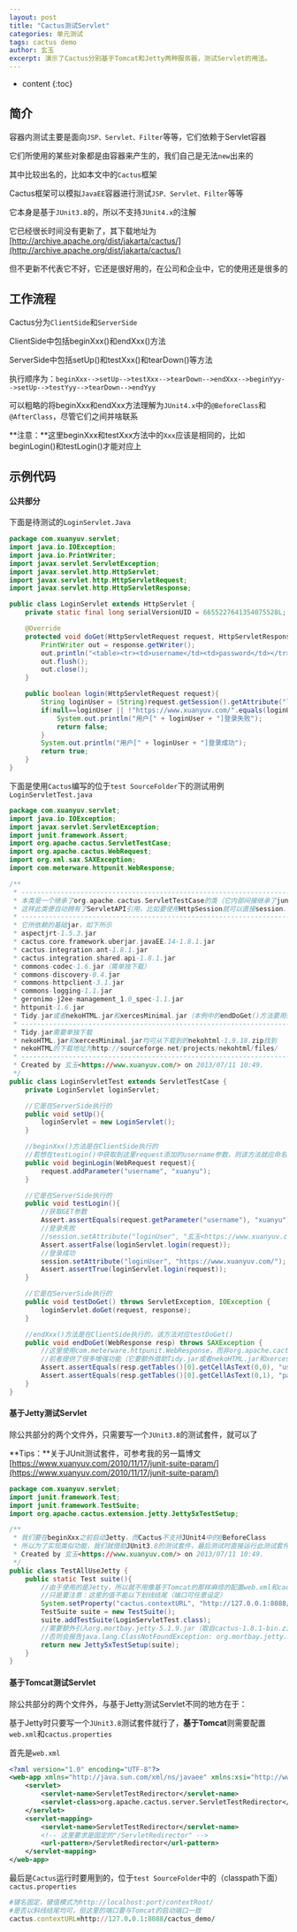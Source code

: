 ```yaml
---
layout: post
title: "Cactus测试Servlet"
categories: 单元测试
tags: cactus demo
author: 玄玉
excerpt: 演示了Cactus分别基于Tomcat和Jetty两种服务器，测试Servlet的用法。
---
```


* content
{:toc}


## 简介

容器内测试主要是面向`JSP、Servlet、Filter`等等，它们依赖于Servlet容器

它们所使用的某些对象都是由容器来产生的，我们自己是无法`new`出来的

其中比较出名的，比如本文中的`Cactus`框架

Cactus框架可以模拟`JavaEE`容器进行测试`JSP、Servlet、Filter`等等

它本身是基于`JUnit3.8`的，所以不支持`JUnit4.x`的注解

它已经很长时间没有更新了，其下载地址为[http://archive.apache.org/dist/jakarta/cactus/](http://archive.apache.org/dist/jakarta/cactus/)

但不更新不代表它不好，它还是很好用的，在公司和企业中，它的使用还是很多的

## 工作流程

Cactus分为`ClientSide`和`ServerSide`

ClientSide中包括beginXxx()和endXxx()方法

ServerSide中包括setUp()和testXxx()和tearDown()等方法

执行顺序为：`beginXxx-->setUp-->testXxx-->tearDown-->endXxx-->beginYyy-->setUp-->testYyy-->tearDown-->endYyy`

可以粗略的将beginXxx和endXxx方法理解为`JUnit4.x`中的`@BeforeClass`和`@AfterClass`，尽管它们之间并啥联系

**注意：**这里beginXxx和testXxx方法中的`Xxx`应该是相同的，比如beginLogin()和testLogin()才能对应上

## 示例代码

#### 公共部分

下面是待测试的`LoginServlet.Java`

```java
package com.xuanyuv.servlet;
import java.io.IOException;
import java.io.PrintWriter;
import javax.servlet.ServletException;
import javax.servlet.http.HttpServlet;
import javax.servlet.http.HttpServletRequest;
import javax.servlet.http.HttpServletResponse;

public class LoginServlet extends HttpServlet {
    private static final long serialVersionUID = 6655227641354075528L;

    @Override
    protected void doGet(HttpServletRequest request, HttpServletResponse response) throws ServletException, IOException {
        PrintWriter out = response.getWriter();
        out.println("<table><tr><td>username</td><td>password</td></tr></table>");
        out.flush();
        out.close();
    }

    public boolean login(HttpServletRequest request){
        String loginUser = (String)request.getSession().getAttribute("loginUser");
        if(null==loginUser || !"https://www.xuanyuv.com/".equals(loginUser)){
            System.out.println("用户[" + loginUser + "]登录失败");
            return false;
        }
        System.out.println("用户[" + loginUser + "]登录成功");
        return true;
    }
}
```

下面是使用`Cactus`编写的位于`test SourceFolder`下的测试用例`LoginServletTest.java`

```java
package com.xuanyuv.servlet;
import java.io.IOException;
import javax.servlet.ServletException;
import junit.framework.Assert;
import org.apache.cactus.ServletTestCase;
import org.apache.cactus.WebRequest;
import org.xml.sax.SAXException;
import com.meterware.httpunit.WebResponse;

/**
 * ----------------------------------------------------------------------------------------------------
 * 本类是一个继承了org.apache.cactus.ServletTestCase的类（它内部间接继承了junit.framework.TestCase）
 * 这样此类便自动拥有了ServletAPI引用，比如要使用HttpSession就可以直接session.setAttribute()
 * ----------------------------------------------------------------------------------------------------
 * 它所依赖的基础jar，如下所示
 * aspectjrt-1.5.3.jar
 * cactus.core.framework.uberjar.javaEE.14-1.8.1.jar
 * cactus.integration.ant-1.8.1.jar
 * cactus.integration.shared.api-1.8.1.jar
 * commons-codec-1.6.jar（需单独下载）
 * commons-discovery-0.4.jar
 * commons-httpclient-3.1.jar
 * commons-logging-1.1.jar
 * geronimo-j2ee-management_1.0_spec-1.1.jar
 * httpunit-1.6.jar
 * Tidy.jar或者nekoHTML.jar和xercesMinimal.jar（本例中的endDoGet()方法要用到）
 * ----------------------------------------------------------------------------------------------------
 * Tidy.jar需要单独下载
 * nekoHTML.jar和xercesMinimal.jar均可从下载到的nekohtml-1.9.18.zip找到
 * nekoHTML的下载地址为http://sourceforge.net/projects/nekohtml/files/
 * ----------------------------------------------------------------------------------------------------
 * Created by 玄玉<https://www.xuanyuv.com/> on 2013/07/11 10:49.
 */
public class LoginServletTest extends ServletTestCase {
    private LoginServlet loginServlet;

    //它是在ServerSide执行的
    public void setUp(){
        loginServlet = new LoginServlet();
    }

    //beginXxx()方法是在ClientSide执行的
    //若想在testLogin()中获取到这里request添加的username参数，则该方法就应命名为beginLogin()
    public void beginLogin(WebRequest request){
        request.addParameter("username", "xuanyu");
    }

    //它是在ServerSide执行的
    public void testLogin(){
        //获取GET参数
        Assert.assertEquals(request.getParameter("username"), "xuanyu");
        //登录失败
        //session.setAttribute("loginUser", "玄玉<https://www.xuanyuv.com/>");
        Assert.assertFalse(loginServlet.login(request));
        //登录成功
        session.setAttribute("loginUser", "https://www.xuanyuv.com/");
        Assert.assertTrue(loginServlet.login(request));
    }

    //它是在ServerSide执行的
    public void testDoGet() throws ServletException, IOException {
        loginServlet.doGet(request, response);
    }

    //endXxx()方法是在ClientSide执行的，该方法对应testDoGet()
    public void endDoGet(WebResponse resp) throws SAXException {
        //这里使用com.meterware.httpunit.WebResponse，而非org.apache.cactus.WebResponse
        //前者提供了很多增强功能（它要额外借助Tidy.jar或者nekoHTML.jar和xercesMinimal.jar作为辅助包）
        Assert.assertEquals(resp.getTables()[0].getCellAsText(0,0), "username");
        Assert.assertEquals(resp.getTables()[0].getCellAsText(0,1), "password");
    }
}
```

#### 基于Jetty测试Servlet

除公共部分的两个文件外，只需要写一个`JUnit3.8`的测试套件，就可以了

**Tips：**关于JUnit测试套件，可参考我的另一篇博文[https://www.xuanyuv.com/2010/11/17/junit-suite-param/](https://www.xuanyuv.com/2010/11/17/junit-suite-param/)

```java
package com.xuanyuv.servlet;
import junit.framework.Test;
import junit.framework.TestSuite;
import org.apache.cactus.extension.jetty.Jetty5xTestSetup;

/**
 * 我们要在beginXxx之前启动Jetty，而Cactus不支持JUnit4中的@BeforeClass
 * 所以为了实现类似功能，我们就借助JUnit3.8的测试套件，最后测试时直接运行此测试套件即可
 * Created by 玄玉<https://www.xuanyuv.com/> on 2013/07/11 10:49.
 */
public class TestAllUseJetty {
    public static Test suite(){
        //由于使用的是Jetty，所以就不用像基于Tomcat的那样麻烦的配置web.xml和cactus.properties
        //只是要注意：这里的值不能以下划线结尾（端口可任意设定）
        System.setProperty("cactus.contextURL", "http://127.0.0.1:8088/testJettyAndCactus");
        TestSuite suite = new TestSuite();
        suite.addTestSuite(LoginServletTest.class);
        //需要额外引入org.mortbay.jetty-5.1.9.jar（取自cactus-1.8.1-bin.zip）
        //否则会报告java.lang.ClassNotFoundException: org.mortbay.jetty.Server
        return new Jetty5xTestSetup(suite);
    }
}
```

#### 基于Tomcat测试Servlet

除公共部分的两个文件外，与基于Jetty测试Servlet不同的地方在于：

基于Jetty时只要写一个`JUnit3.8`测试套件就行了，**基于Tomcat**则需要配置`web.xml`和`cactus.properties`

首先是`web.xml`

```xml
<?xml version="1.0" encoding="UTF-8"?>
<web-app xmlns="http://java.sun.com/xml/ns/javaee" xmlns:xsi="http://www.w3.org/2001/XMLSchema-instance" xsi:schemaLocation="http://java.sun.com/xml/ns/javaee http://java.sun.com/xml/ns/javaee/web-app_2_5.xsd" version="2.5">
    <servlet>
        <servlet-name>ServletTestRedirector</servlet-name>
        <servlet-class>org.apache.cactus.server.ServletTestRedirector</servlet-class>
    </servlet>
    <servlet-mapping>
        <servlet-name>ServletTestRedirector</servlet-name>
        <!-- 这里要求是固定的"/ServletRedirector" -->
        <url-pattern>/ServletRedirector</url-pattern>
    </servlet-mapping>
</web-app>
```

最后是`Cactus`运行时要用到的，位于`test SourceFolder`中的（classpath下面）`cactus.properties`

```ruby
#键名固定，键值模式为http://localhost:port/contextRoot/
#是否以斜线结尾均可，但这里的端口要与Tomcat的启动端口一致
cactus.contextURL=http://127.0.0.1:8088/cactus_demo/
```